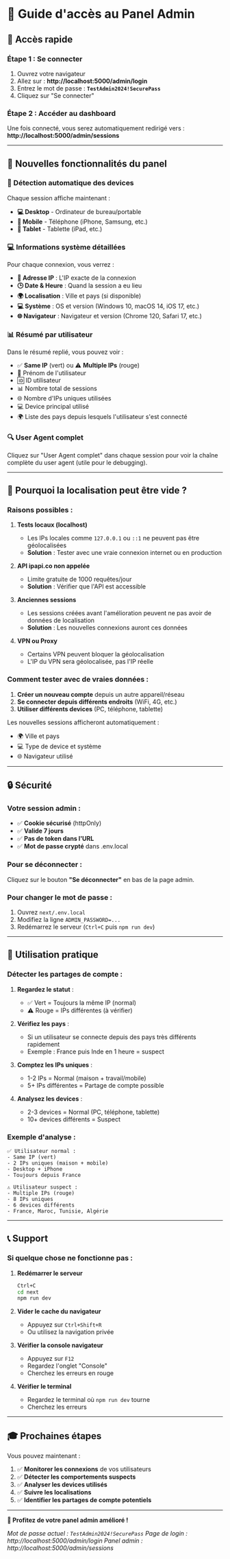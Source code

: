 # 🎉 Guide d'accès au Panel Admin

## 🔑 Accès rapide

### Étape 1 : Se connecter
1. Ouvrez votre navigateur
2. Allez sur : **http://localhost:5000/admin/login**
3. Entrez le mot de passe : **`TestAdmin2024!SecurePass`**
4. Cliquez sur "Se connecter"

### Étape 2 : Accéder au dashboard
Une fois connecté, vous serez automatiquement redirigé vers :
**http://localhost:5000/admin/sessions**

---

## 🎨 Nouvelles fonctionnalités du panel

### 📱 Détection automatique des devices
Chaque session affiche maintenant :
- **💻 Desktop** - Ordinateur de bureau/portable
- **📱 Mobile** - Téléphone (iPhone, Samsung, etc.)
- **📱 Tablet** - Tablette (iPad, etc.)

### 💻 Informations système détaillées
Pour chaque connexion, vous verrez :
- **📍 Adresse IP** : L'IP exacte de la connexion
- **🕒 Date & Heure** : Quand la session a eu lieu
- **🌍 Localisation** : Ville et pays (si disponible)
- **💻 Système** : OS et version (Windows 10, macOS 14, iOS 17, etc.)
- **🌐 Navigateur** : Navigateur et version (Chrome 120, Safari 17, etc.)

### 📊 Résumé par utilisateur
Dans le résumé replié, vous pouvez voir :
- ✅ **Same IP** (vert) ou ⚠️ **Multiple IPs** (rouge)
- 👤 Prénom de l'utilisateur
- 🆔 ID utilisateur
- 📊 Nombre total de sessions
- 🌐 Nombre d'IPs uniques utilisées
- 💻 Device principal utilisé
- 🌍 Liste des pays depuis lesquels l'utilisateur s'est connecté

### 🔍 User Agent complet
Cliquez sur "User Agent complet" dans chaque session pour voir la chaîne complète du user agent (utile pour le debugging).

---

## 🎯 Pourquoi la localisation peut être vide ?

### Raisons possibles :

1. **Tests locaux (localhost)**
   - Les IPs locales comme `127.0.0.1` ou `::1` ne peuvent pas être géolocalisées
   - **Solution** : Tester avec une vraie connexion internet ou en production

2. **API ipapi.co non appelée**
   - Limite gratuite de 1000 requêtes/jour
   - **Solution** : Vérifier que l'API est accessible

3. **Anciennes sessions**
   - Les sessions créées avant l'amélioration peuvent ne pas avoir de données de localisation
   - **Solution** : Les nouvelles connexions auront ces données

4. **VPN ou Proxy**
   - Certains VPN peuvent bloquer la géolocalisation
   - L'IP du VPN sera géolocalisée, pas l'IP réelle

### Comment tester avec de vraies données :

1. **Créer un nouveau compte** depuis un autre appareil/réseau
2. **Se connecter depuis différents endroits** (WiFi, 4G, etc.)
3. **Utiliser différents devices** (PC, téléphone, tablette)

Les nouvelles sessions afficheront automatiquement :
- 🌍 Ville et pays
- 💻 Type de device et système
- 🌐 Navigateur utilisé

---

## 🔒 Sécurité

### Votre session admin :
- ✅ **Cookie sécurisé** (httpOnly)
- ✅ **Valide 7 jours** 
- ✅ **Pas de token dans l'URL**
- ✅ **Mot de passe crypté** dans .env.local

### Pour se déconnecter :
Cliquez sur le bouton **"Se déconnecter"** en bas de la page admin.

### Pour changer le mot de passe :
1. Ouvrez `next/.env.local`
2. Modifiez la ligne `ADMIN_PASSWORD=...`
3. Redémarrez le serveur (`Ctrl+C` puis `npm run dev`)

---

## 🚀 Utilisation pratique

### Détecter les partages de compte :

1. **Regardez le statut** : 
   - ✅ Vert = Toujours la même IP (normal)
   - ⚠️ Rouge = IPs différentes (à vérifier)

2. **Vérifiez les pays** :
   - Si un utilisateur se connecte depuis des pays très différents rapidement
   - Exemple : France puis Inde en 1 heure = suspect

3. **Comptez les IPs uniques** :
   - 1-2 IPs = Normal (maison + travail/mobile)
   - 5+ IPs différentes = Partage de compte possible

4. **Analysez les devices** :
   - 2-3 devices = Normal (PC, téléphone, tablette)
   - 10+ devices différents = Suspect

### Exemple d'analyse :

```
✅ Utilisateur normal :
- Same IP (vert)
- 2 IPs uniques (maison + mobile)
- Desktop + iPhone
- Toujours depuis France

⚠️ Utilisateur suspect :
- Multiple IPs (rouge)
- 8 IPs uniques
- 6 devices différents
- France, Maroc, Tunisie, Algérie
```

---

## 📞 Support

### Si quelque chose ne fonctionne pas :

1. **Redémarrer le serveur**
   ```bash
   Ctrl+C
   cd next
   npm run dev
   ```

2. **Vider le cache du navigateur**
   - Appuyez sur `Ctrl+Shift+R`
   - Ou utilisez la navigation privée

3. **Vérifier la console navigateur**
   - Appuyez sur `F12`
   - Regardez l'onglet "Console"
   - Cherchez les erreurs en rouge

4. **Vérifier le terminal**
   - Regardez le terminal où `npm run dev` tourne
   - Cherchez les erreurs

---

## 🎓 Prochaines étapes

Vous pouvez maintenant :
1. ✅ **Monitorer les connexions** de vos utilisateurs
2. ✅ **Détecter les comportements suspects**
3. ✅ **Analyser les devices utilisés**
4. ✅ **Suivre les localisations**
5. ✅ **Identifier les partages de compte potentiels**

---

**🎉 Profitez de votre panel admin amélioré !**

*Mot de passe actuel : `TestAdmin2024!SecurePass`*
*Page de login : http://localhost:5000/admin/login*
*Panel admin : http://localhost:5000/admin/sessions*

